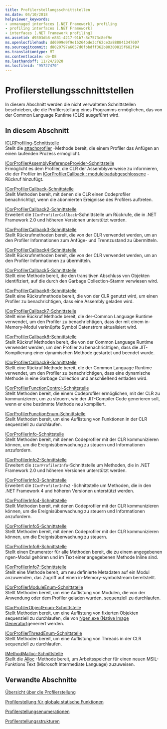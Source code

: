 ```yaml
---
title: Profilerstellungsschnittstellen
ms.date: 04/10/2018
helpviewer_keywords:
- unmanaged interfaces [.NET Framework], profiling
- profiling interfaces [.NET Framework]
- interfaces [.NET Framework profiling]
ms.assetid: d9303db8-e881-4217-91b7-8c7573c8ef9e
ms.openlocfilehash: dd6999e9f9e16264bde3cf62ce3a888841347607
ms.sourcegitcommit: d8020797a6657d0fbbdff362b80300815f682f94
ms.translationtype: MT
ms.contentlocale: de-DE
ms.lasthandoff: 11/24/2020
ms.locfileid: "95727470"
---
```

# <a name="profiling-interfaces"></a>Profilerstellungsschnittstellen

In diesem Abschnitt werden die nicht verwalteten Schnittstellen beschrieben, die die Profilerstellung eines Programms ermöglichen, das von der Common Language Runtime (CLR) ausgeführt wird.  
  
## <a name="in-this-section"></a>In diesem Abschnitt  

 [ICLRProfiling-Schnittstelle](iclrprofiling-interface.md)  
 Stellt die [attachprofiler](iclrprofiling-attachprofiler-method.md) -Methode bereit, die einem Profiler das Anfügen an einen laufenden Prozess ermöglicht.  
  
 [ICorProfilerAssemblyReferenceProvider-Schnittstelle](icorprofilerassemblyreferenceprovider-interface.md)  
 Ermöglicht es dem Profiler, die CLR der Assemblyverweise zu informieren, die der Profiler im [ICorProfilerCallback:: moduleloadabgeschlossene](icorprofilercallback-moduleloadfinished-method.md) -Rückruf hinzufügt.  
  
 [ICorProfilerCallback-Schnittstelle](icorprofilercallback-interface.md)  
 Stellt Methoden bereit, mit denen die CLR einen Codeprofiler benachrichtigt, wenn die abonnierten Ereignisse des Profilers auftreten.  
  
 [ICorProfilerCallback2-Schnittstelle](icorprofilercallback2-interface.md)  
 Erweitert die `ICorProfilerCallback`-Schnittstelle um Rückrufe, die in .NET Framework 2.0 und höheren Versionen unterstützt werden.  
  
 [ICorProfilerCallback3-Schnittstelle](icorprofilercallback3-interface.md)  
 Stellt Rückrufmethoden bereit, die von der CLR verwendet werden, um an den Profiler Informationen zum Anfüge- und Trennzustand zu übermitteln.  
  
 [ICorProfilerCallback4-Schnittstelle](icorprofilercallback4-interface.md)  
 Stellt Rückrufmethoden bereit, die von der CLR verwendet werden, um an den Profiler Informationen zu übermitteln.  
  
 [ICorProfilerCallback5-Schnittstelle](icorprofilercallback5-interface.md)  
 Stellt eine Methode bereit, die den transitiven Abschluss von Objekten identifiziert, auf die durch den Garbage Collection-Stamm verwiesen wird.  
  
 [ICorProfilerCallback6-Schnittstelle](icorprofilercallback6-interface.md)  
 Stellt eine Rückrufmethode bereit, die von der CLR genutzt wird, um einen Profiler zu benachrichtigen, dass eine Assembly geladen wird.  
  
 [ICorProfilerCallback7-Schnittstelle](icorprofilercallback7-interface.md)  
 Stellt eine Rückruf Methode bereit, die der-Common Language Runtime verwendet, um den Profiler zu benachrichtigen, dass der mit einem in-Memory-Modul verknüpfte Symbol Datenstrom aktualisiert wird.  

[ICorProfilerCallback8-Schnittstelle](icorprofilercallback8-interface.md)  
Stellt Rückruf Methoden bereit, die von der Common Language Runtime verwendet werden, um den Profiler zu benachrichtigen, dass die JIT-Kompilierung einer dynamischen Methode gestartet und beendet wurde.

[ICorProfilerCallback9-Schnittstelle](icorprofilercallback9-interface.md)  
Stellt eine Rückruf Methode bereit, die der Common Language Runtime verwendet, um den Profiler zu benachrichtigen, dass eine dynamische Methode in eine Garbage Collection und anschließend entladen wird.

 [ICorProfilerFunctionControl-Schnittstelle](icorprofilerfunctioncontrol-interface.md)  
 Stellt Methoden bereit, die einem Codeprofiler ermöglichen, mit der CLR zu kommunizieren, um zu steuern, wie der JIT-Compiler Code generieren soll, wenn er eine bestimmte Methode neu kompiliert.  
  
 [ICorProfilerFunctionEnum-Schnittstelle](icorprofilerfunctionenum-interface.md)  
 Stellt Methoden bereit, um eine Auflistung von Funktionen in der CLR sequenziell zu durchlaufen.  
  
 [ICorProfilerInfo-Schnittstelle](icorprofilerinfo-interface.md)  
 Stellt Methoden bereit, mit denen Codeprofiler mit der CLR kommunizieren können, um die Ereignisüberwachung zu steuern und Informationen anzufordern.  
  
 [ICorProfilerInfo2-Schnittstelle](icorprofilerinfo2-interface.md)  
 Erweitert die `ICorProfilerInfo`-Schnittstelle um Methoden, die in .NET Framework 2.0 und höheren Versionen unterstützt werden.  
  
 [ICorProfilerInfo3-Schnittstelle](icorprofilerinfo3-interface.md)  
 Erweitert die `ICorProfilerInfo2` -Schnittstelle um Methoden, die in den .NET Framework 4 und höheren Versionen unterstützt werden.  
  
 [ICorProfilerInfo4-Schnittstelle](icorprofilerinfo4-interface.md)  
 Stellt Methoden bereit, mit denen Codeprofiler mit der CLR kommunizieren können, um die Ereignisüberwachung zu steuern und Informationen anzufordern.  
  
 [ICorProfilerInfo5-Schnittstelle](icorprofilerinfo5-interface.md)  
 Stellt Methoden bereit, mit denen Codeprofiler mit der CLR kommunizieren können, um die Ereignisüberwachung zu steuern.  
  
 [ICorProfilerInfo6-Schnittstelle](icorprofilerinfo6-interface.md)  
 Stellt einen Enumerator für alle Methoden bereit, die zu einem angegebenen ngen-Modul gehören und im Text einer angegebenen Methode Inline sind.  
  
 [ICorProfilerInfo7-Schnittstelle](icorprofilerinfo7-interface.md)  
 Stellt eine Methode bereit, um neu definierte Metadaten auf ein Modul anzuwenden, das Zugriff auf einen in-Memory-symbolstream bereitstellt.  
  
 [ICorProfilerModuleEnum-Schnittstelle](icorprofilermoduleenum-interface.md)  
 Stellt Methoden bereit, um eine Auflistung von Modulen, die von der Anwendung oder dem Profiler geladen wurden, sequenziell zu durchlaufen.  
  
 [ICorProfilerObjectEnum-Schnittstelle](icorprofilerobjectenum-interface.md)  
 Stellt Methoden bereit, um eine Auflistung von fixierten Objekten sequenziell zu durchlaufen, die von [Ngen.exe (Native Image Generator)](../../tools/ngen-exe-native-image-generator.md)generiert werden.  
  
 [ICorProfilerThreadEnum-Schnittstelle](icorprofilerthreadenum-interface.md)  
 Stellt Methoden bereit, um eine Auflistung von Threads in der CLR sequenziell zu durchlaufen.  
  
 [IMethodMalloc-Schnittstelle](imethodmalloc-interface.md)  
 Stellt die [Alloc](imethodmalloc-alloc-method.md) -Methode bereit, um Arbeitsspeicher für einen neuen MSIL-Funktions Text (Microsoft Intermediate Language) zuzuweisen.  
  
## <a name="related-sections"></a>Verwandte Abschnitte  

 [Übersicht über die Profilerstellung](profiling-overview.md)  
  
 [Profilerstellung für globale statische Funktionen](profiling-global-static-functions.md)  
  
 [Profilerstellungsenumerationen](profiling-enumerations.md)  
  
 [Profilerstellungsstrukturen](profiling-structures.md)
